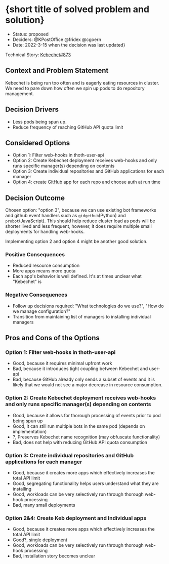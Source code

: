 # {short title of solved problem and solution}

* Status: proposed
* Deciders: @KPostOffice @fridex @cgoern <!-- optional -->
* Date: 2022-3-15 when the decision was last updated} <!-- optional -->

Technical Story: [Kebechet#873](https://github.com/thoth-station/kebechet/issues/873)

## Context and Problem Statement

Kebechet is being run too often and is eagerly eating resources in cluster. We need to pare down how often we spin up
pods to do repository management.

## Decision Drivers <!-- optional -->

* Less pods being spun up.
* Reduce frequency of reaching GitHub API quota limit

## Considered Options

* Option 1: Filter web-hooks in thoth-user-api
* Option 2: Create Kebechet deployment receives web-hooks and only runs specific manager(s) depending on contents
* Option 3: Create individual repositories and GitHub applications for each manager
* Option 4: create GitHub app for each repo and choose auth at run time

## Decision Outcome

Chosen option: "option 3", because we can use existing bot frameworks and github event handlers such as
`gidgethub`(Python) and `probot`(JavaScript). This should help reduce cluster load as pods will be shorter lived and
less frequent, however, it does require multiple small deployments for handling web-hooks.

Implementing option 2 and option 4 might be another good solution.

<!-- Please feel free to comment with your own opinions -->

### Positive Consequences <!-- optional -->

* Reduced resource consumption
* More apps means more quota
* Each app's behavior is well defined. It's at times unclear what "Kebechet" is

### Negative Consequences <!-- optional -->

* Follow up decisions required: "What technologies do we use?", "How do we manage configuration?"
* Transition from maintaining list of managers to installing individual managers

## Pros and Cons of the Options <!-- optional -->

### Option 1: Filter web-hooks in thoth-user-api

* Good, because it requires minimal upfront work
* Bad, because it introduces tight coupling between Kebechet and user-api
* Bad, because GitHub already only sends a subset of events and it is likely that we would not see a major decrease in
resource consumption.

### Option 2: Create Kebechet deployment receives web-hooks and only runs specific manager(s) depending on contents

* Good, because it allows for thorough processing of events prior to pod being spun up
* Good, it can still run multiple bots in the same pod (depends on implementation)
* ?, Preserves Kebechet name recognition (may obfuscate functionality)
* Bad, does not help with reducing GitHub API quota consumption

### Option 3: Create individual repositories and GitHub applications for each manager

* Good, because it creates more apps which effectively increases the total API limit
* Good, segregating functionality helps users understand what they are installing
* Good, workloads can be very selectively run through thorough web-hook processing
* Bad, many small deployments

### Option 2&4: Create Keb deployment and Individual apps

* Good, because it creates more apps which effectively increases the total API limit
* Good?, single deployment
* Good, workloads can be very selectively run through thorough web-hook processing
* Bad, installation story becomes unclear

<!-- markdownlint-disable-file MD013 -->
